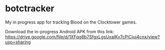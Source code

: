 # botctracker

My in progress app for tracking Blood on the Clocktower games.

Download the in-progress Android APK from this link: https://drive.google.com/file/d/1XFqg8b7SfgxLgsUxaIKv7cPiCjuj4cnx/view?usp=sharing